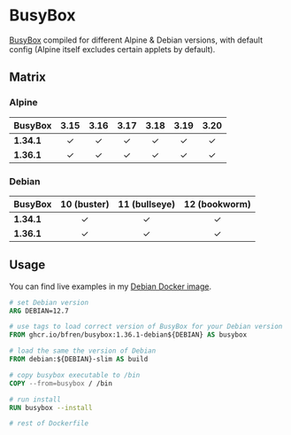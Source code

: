 # BusyBox

[BusyBox](https://busybox.net) compiled for different Alpine &amp; Debian versions, with default config (Alpine itself excludes certain applets by default).

## Matrix

### Alpine

| BusyBox     | 3.15        | 3.16          | 3.17          | 3.18          | 3.19          | 3.20          |
| ----------- | :---------: | :-----------: | :-----------: | :-----------: | :-----------: | :-----------: |
| **1.34.1**  | &check;     | &check;       | &check;       | &check;       | &check;       | &check;       |
| **1.36.1**  | &check;     | &check;       | &check;       | &check;       | &check;       | &check;       |

### Debian

| BusyBox     | 10 (buster) | 11 (bullseye) | 12 (bookworm) |
| ----------- | :---------: | :-----------: | :-----------: |
| **1.34.1**  | &check;     | &check;       | &check;       |
| **1.36.1**  | &check;     | &check;       | &check;       |

## Usage

You can find live examples in my [Debian Docker image](https://github.com/bfren/docker-debian).

```Dockerfile
# set Debian version
ARG DEBIAN=12.7

# use tags to load correct version of BusyBox for your Debian version
FROM ghcr.io/bfren/busybox:1.36.1-debian${DEBIAN} AS busybox

# load the same the version of Debian
FROM debian:${DEBIAN}-slim AS build

# copy busybox executable to /bin
COPY --from=busybox / /bin

# run install
RUN busybox --install

# rest of Dockerfile
```
